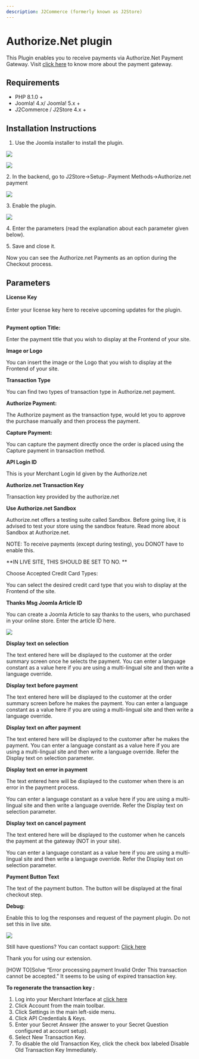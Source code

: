 ```yaml
---
description: J2Commerce (formerly known as J2Store)
---
```


# Authorize.Net plugin

This Plugin enables you to receive payments via Authorize.Net Payment Gateway. Visit [click here](http://authorize.net/) to know more about the payment gateway.

## Requirements <a href="#requirements" id="requirements"></a>

* PHP 8.1.0 +
* Joomla! 4.x/ Joomla! 5.x +
* J2Commerce / J2Store 4.x +

## Installation Instructions <a href="#installation-instructions" id="installation-instructions"></a>

1. Use the Joomla installer to install the plugin.

![](../../assets/authorize.net-installation1.png)

![](../../assets/authorize.net-installation2.png)

2\. In the backend, go to J2Store->Setup-.Payment Methods->Authorize.net payment

![](../../assets/authorize.net-installation3.png)

3\. Enable the plugin.

![](<../../assets/Screenshot from 2023-09-07 16-49-37.png>)

4\. Enter the parameters (read the explanation about each parameter given below).

5\. Save and close it.

Now you can see the Authorize.net Payments as an option during the Checkout process.

## Parameters <a href="#parameters" id="parameters"></a>

**License Key**\
\
Enter your license key here to receive upcoming updates for the plugin.

\
**Payment option Title:**

Enter the payment title that you wish to display at the Frontend of your site.

**Image or Logo**

You can insert the image or the Logo that you wish to display at the Frontend of your site.

**Transaction Type**

You can find two types of transaction type in Authorize.net payment.

**Authorize Payment:**

The Authorize payment as the transaction type, would let you to approve the purchase manually and then process the payment.

**Capture Payment:**

You can capture the payment directly once the order is placed using the Capture payment in transaction method.

**API Login ID**

This is your Merchant Login Id given by the Authorize.net

**Authorize.net Transaction Key**

Transaction key provided by the authorize.net

**Use Authorize.net Sandbox**

Authorize.net offers a testing suite called Sandbox. Before going live, it is advised to test your store using the sandbox feature. Read more about Sandbox at Authorize.net.

NOTE: To receive payments (except during testing), you DONOT have to enable this.

\*\*IN LIVE SITE, THIS SHOULD BE SET TO NO. \*\*

Choose Accepted Credit Card Types:

You can select the desired credit card type that you wish to display at the Frontend of the site.

**Thanks Msg Joomla Article ID**

You can create a Joomla Article to say thanks to the users, who purchased in your online store. Enter the article ID here.

![](../../assets/Authorize1.png)

**Display text on selection**

The text entered here will be displayed to the customer at the order summary screen once he selects the payment. You can enter a language constant as a value here if you are using a multi-lingual site and then write a language override.

**Display text before payment**

The text entered here will be displayed to the customer at the order summary screen before he makes the payment. You can enter a language constant as a value here if you are using a multi-lingual site and then write a language override.

**Display text on after payment**

The text entered here will be displayed to the customer after he makes the payment. You can enter a language constant as a value here if you are using a multi-lingual site and then write a language override. Refer the Display text on selection parameter.

**Display text on error in payment**

The text entered here will be displayed to the customer when there is an error in the payment process.

You can enter a language constant as a value here if you are using a multi-lingual site and then write a language override. Refer the Display text on selection parameter.

**Display text on cancel payment**

The text entered here will be displayed to the customer when he cancels the payment at the gateway (NOT in your site).

You can enter a language constant as a value here if you are using a multi-lingual site and then write a language override. Refer the Display text on selection parameter.

**Payment Button Text**

The text of the payment button. The button will be displayed at the final checkout step.

**Debug:**

Enable this to log the responses and request of the payment plugin. Do not set this in live site.

![](../../assets/an1.png)

Still have questions? You can contact support: [Click here](https://www.j2commerce.com/support)

Thank you for using our extension.

\[HOW TO]Solve “Error processing payment Invalid Order This transaction cannot be accepted.” It seems to be using of expired transaction key.

**To regenerate the transaction key :**

1. Log into your Merchant Interface at [click here](https://account.authorize.net/)
2. Click Account from the main toolbar.
3. Click Settings in the main left-side menu.
4. Click API Credentials & Keys.
5. Enter your Secret Answer (the answer to your Secret Question configured at account setup).
6. Select New Transaction Key.
7. To disable the old Transaction Key, click the check box labeled Disable Old Transaction Key Immediately.

